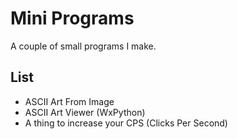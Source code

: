 # Mini Programs
A couple of small programs I make.

## List
- ASCII Art From Image
- ASCII Art Viewer (WxPython)
- A thing to increase your CPS (Clicks Per Second)
